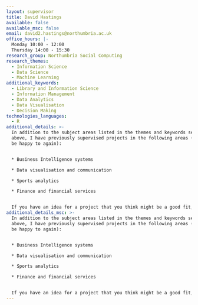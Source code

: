 ```yaml
---
layout: supervisor
title: David Hastings
available: false
available_msc: false
email: david2.hastings@northumbria.ac.uk
office_hours: |-
  Monday 10:00 - 12:00
  Thursday 14:00 - 15:30
research_group: Northumbria Social Computing
research_themes:
  - Information Science
  - Data Science
  - Machine Learning
additional_keywords:
  - Library and Information Science
  - Information Management
  - Data Analytics
  - Data Visualisation
  - Decision Making
technologies_languages:
  - R
additional_details: >-
  In addition to the subject areas listed in the themes and keywords sections
  above, I have previously supervised projects in the following areas (and would
  be happy to again):


  * Business Intelligence systems

  * Data visualisation and communication

  * Sports analytics

  * Finance and financial services


  If you have an idea for a project that you think might be a good fit, then please get in touch at david2.hastings@northumbria.ac.uk so we can discuss it further. Thanks!
additional_details_msc: >-
  In addition to the subject areas listed in the themes and keywords sections
  above, I have previously supervised projects in the following areas (and would
  be happy to again):


  * Business Intelligence systems

  * Data visualisation and communication

  * Sports analytics

  * Finance and financial services


  If you have an idea for a project that you think might be a good fit, then please get in touch at david2.hastings@northumbria.ac.uk so we can discuss it further. Thanks!
---
```

